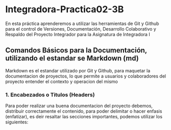 # Integradora-Practica02-3B
En esta práctica aprenderemos a utilizar las herramientas de Git y Github para el control de Versiones, Documentación, Desarrollo Colaborativo y Respaldo del Proyecto Integrador para la Asignatura de Integradora I
## Comandos Básicos para la Documentación, utilizando el estandar se Markdown (md)
Markdown es el estandar utilizado por Git y Github, para maquetar la documentacion de proyectos, lo que permite a usuarios y colaboradores del proyecto entender el contexto y operacion del mismo
### 1. Encabezados o Titulos (Headers)
Para poder realizar una buena documentacion del proyecto debemos, distribuir correctamente el contenido, para poder delimitar o hacer enfasis (enfatizar), es deir resaltar las secciones importantes, podemos utilizar los siguientes:

